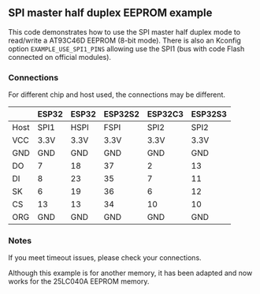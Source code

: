 ## SPI master half duplex EEPROM example

 This code demonstrates how to use the SPI master half duplex mode to read/write a AT93C46D
 EEPROM (8-bit mode). There is also an Kconfig option `EXAMPLE_USE_SPI1_PINS` allowing use the
 SPI1 (bus with code Flash connected on official modules).

### Connections

For different chip and host used, the connections may be different.

|      | ESP32 | ESP32 | ESP32S2 | ESP32C3 | ESP32S3 |
| ---- | ----- | ----- | ------- | ------- | ------- |
| Host | SPI1  | HSPI  | FSPI    | SPI2    | SPI2    |
| VCC  | 3.3V  | 3.3V  | 3.3V    | 3.3V    | 3.3V    |
| GND  | GND   | GND   | GND     | GND     | GND     |
| DO   | 7     | 18    | 37      | 2       | 13      |
| DI   | 8     | 23    | 35      | 7       | 11      |
| SK   | 6     | 19    | 36      | 6       | 12      |
| CS   | 13    | 13    | 34      | 10      | 10      |
| ORG  | GND   | GND   | GND     | GND     | GND     |

### Notes

If you meet timeout issues, please check your connections.

Although this example is for another memory, it has been adapted and now works for the 25LC040A EEPROM memory.